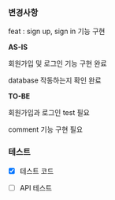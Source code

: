 ### 변경사항
<!-- 이 PR에서 어떤점들이 변경되었는지 기술해주세요. 가급적이면 as-is, to-be를 활용해서 작성해주세요.  -->

feat :  sign up, sign in 기능 구현

**AS-IS**

회원가입 및 로그인 기능 구현 완료

database 작동하는지 확인 완료

**TO-BE**

회원가입과 로그인 test 필요

comment 기능 구현 필요

### 테스트
<!-- 본 변경사항이 테스트가 되었는지 기술해주세요 --> 
- [X] 테스트 코드

- [ ] API 테스트
